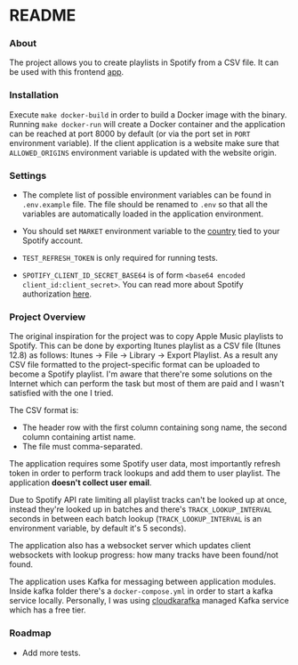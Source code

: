 # README

### About

The project allows you to create playlists in Spotify from a CSV file. It can be used with this frontend [app](https://github.com/yossisp/csv-to-spotify-ui).

### Installation

Execute `make docker-build` in order to build a Docker image with the binary. Running `make docker-run` will create a Docker container and the application can be reached at port 8000 by default (or via the port set in `PORT` environment variable). If the client application is a website make sure that `ALLOWED_ORIGINS` environment variable is updated with the website origin.

### Settings

- The complete list of possible environment variables can be found in `.env.example` file. The file should be renamed to `.env` so that all the variables are automatically loaded in the application environment.

- You should set `MARKET` environment variable to the [country](https://developer.spotify.com/documentation/web-api/reference-beta/#category-search) tied to your Spotify account.
- `TEST_REFRESH_TOKEN` is only required for running tests.
- `SPOTIFY_CLIENT_ID_SECRET_BASE64` is of form `<base64 encoded client_id:client_secret>`. You can read more about Spotify authorization [here](https://developer.spotify.com/documentation/general/guides/authorization-guide/#authorization-code-flow).

### Project Overview

The original inspiration for the project was to copy Apple Music playlists to Spotify. This can be done by exporting Itunes playlist as a CSV file (Itunes 12.8) as follows: Itunes -> File -> Library -> Export Playlist. As a result any CSV file formatted to the project-specific format can be uploaded to become a Spotify playlist. I'm aware that there're some solutions on the Internet which can perform the task but most of them are paid and I wasn't satisfied with the one I tried.

The CSV format is:

- The header row with the first column containing song name, the second column containing artist name.
- The file must comma-separated.

The application requires some Spotify user data, most importantly refresh token in order to perform track lookups and add them to user playlist. The application **doesn't collect user email**.

Due to Spotify API rate limiting all playlist tracks can't be looked up at once, instead they're looked up in batches and there's `TRACK_LOOKUP_INTERVAL` seconds in between each batch lookup (`TRACK_LOOKUP_INTERVAL` is an environment variable, by default it's 5 seconds).

The application also has a websocket server which updates client websockets with lookup progress: how many tracks have been found/not found.

The application uses Kafka for messaging between application modules. Inside kafka folder there's a `docker-compose.yml` in order to start a kafka service locally. Personally, I was using [cloudkarafka](https://www.cloudkarafka.com) managed Kafka service which has a free tier.

### Roadmap

- Add more tests.
